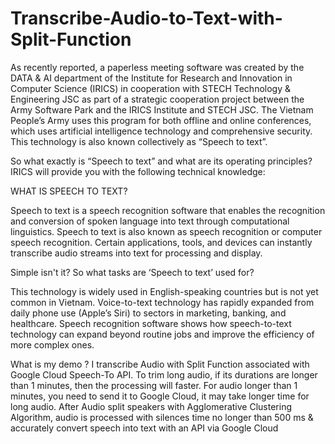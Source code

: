 # Transcribe-Audio-to-Text-with-Split-Function

As recently reported, a paperless meeting software was created by the DATA & AI department of the Institute for Research and Innovation in Computer Science (IRICS) in cooperation with STECH Technology & Engineering JSC as part of a strategic cooperation project between the Army Software Park and the IRICS Institute and STECH JSC. The Vietnam People’s Army uses this program for both offline and online conferences, which uses artificial intelligence technology and comprehensive security. This technology is also known collectively as “Speech to text”.

So what exactly is “Speech to text” and what are its operating principles? IRICS will provide you with the following technical knowledge:

WHAT IS SPEECH TO TEXT?

Speech to text is a speech recognition software that enables the recognition and conversion of spoken language into text through computational linguistics. Speech to text is also known as speech recognition or computer speech recognition. Certain applications, tools, and devices can instantly transcribe audio streams into text for processing and display.

Simple isn't it? So what tasks are ‘Speech to text’ used for?

This technology is widely used in English-speaking countries but is not yet common in Vietnam. Voice-to-text technology has rapidly expanded from daily phone use (Apple’s Siri) to sectors in marketing, banking, and healthcare. Speech recognition software shows how speech-to-text technology can expand beyond routine jobs and improve the efficiency of more complex ones.

What is my demo ?
I transcribe Audio with Split Function associated with Google Cloud Speech-To API. To trim long audio, if its durations are longer than 1 minutes, then the processing will faster. For audio longer than 1 minutes, you need to send it to Google Cloud, it may take longer time for long audio. 
After Audio split speakers with Agglomerative Clustering Algorithm, audio is processed with silences time no longer than 500 ms & accurately convert speech into text with an API via Google Cloud
